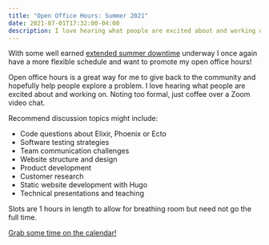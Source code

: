 ```yaml
---
title: "Open Office Hours: Summer 2021"
date: 2021-07-01T17:32:00-04:00
description: I love hearing what people are excited about and working on. Noting too formal, just coffee over a Zoom video chat.
---
```


With some well earned [extended summer downtime](/posts/2021/6/summer-plans/) underway I once again have a more flexible schedule and want to promote my open office hours!

Open office hours is a great way for me to give back to the community and hopefully help people explore a problem. I love hearing what people are excited about and working on. Noting too formal, just coffee over a Zoom video chat.

Recommend discussion topics might include:

* Code questions about Elixir, Phoenix or Ecto
* Software testing strategies
* Team communication challenges
* Website structure and design
* Product development
* Customer research
* Static website development with Hugo
* Technical presentations and teaching

Slots are 1 hours in length to allow for breathing room but need not go the full time.

[Grab some time on the calendar!](https://calendly.com/zorn/open-office-hours)